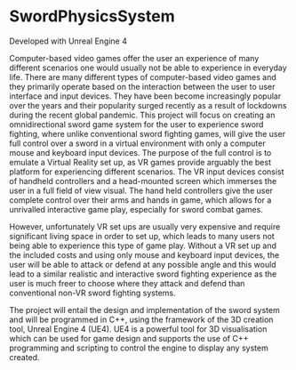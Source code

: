 # SwordPhysicsSystem

Developed with Unreal Engine 4

Computer-based video games offer the user an experience of many different scenarios one would usually not be able to experience in everyday life. There are many different types of computer-based video games and they primarily operate based on the interaction between the user to user interface and input devices. They have been become increasingly popular over the years and their popularity surged recently as a result of lockdowns during the recent global pandemic. This project will focus on creating an omnidirectional sword game system for the user to experience sword fighting, where unlike conventional sword fighting games, will give the user full control over a sword in a virtual environment with only a computer mouse and keyboard input devices. The purpose of the full control is to emulate a Virtual Reality set up, as VR games provide arguably the best platform for experiencing different scenarios. The VR input devices consist of handheld controllers and a head-mounted screen which immerses the user in a full field of view visual. The hand held controllers give the user complete control over their arms and hands in game, which allows for a unrivalled interactive game play, especially for sword combat games.

However, unfortunately VR set ups are usually very expensive and require significant living space in order to set up, which leads to many users not being able to experience this type of game play. Without a VR set up and the included costs and using only mouse and keyboard input devices, the user will be able to attack or defend at any possible angle and this would lead to a similar realistic and interactive sword fighting experience as the user is much freer to choose where they attack and defend than conventional non-VR sword fighting systems.

The project will entail the design and implementation of the sword system and will be programmed in C++, using the framework of the 3D creation tool, Unreal Engine 4 (UE4). UE4 is a powerful tool for 3D visualisation which can be used for game design and supports the use of C++ programming and scripting to control the engine to display any system created.

